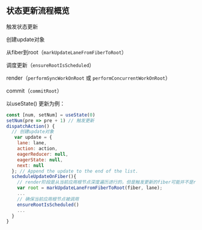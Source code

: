 ## 状态更新流程概览

触发状态更新

创建update对象

从fiber到root（`markUpdateLaneFromFiberToRoot`）

调度更新（`ensureRootIsScheduled`）

render（`performSyncWorkOnRoot` 或 `performConcurrentWorkOnRoot`）

commit（`commitRoot`）

以useState() 更新为例：

```jsx
const [num, setNum] = useState(0)
setNum(pre => pre + 1) // 触发更新
dispatchAction() {
  // 创建update对象
   var update = {
    lane: lane,
    action: action,
    eagerReducer: null,
    eagerState: null,
    next: null
  }; // Append the update to the end of the list.
  scheduleUpdateOnFiber(){
    // render阶段是从当前应用根节点深度遍历进行的，但是触发更新的fiber可能并不是rootFiberNode，需要查找
    var root = markUpdateLaneFromFiberToRoot(fiber, lane);
    ...
    // 确保当前应用根节点被调用
    ensureRootIsScheduled()
    ...
  }
}
```

